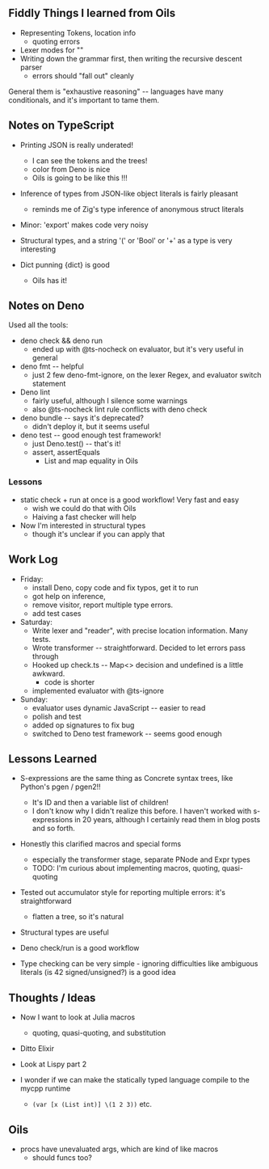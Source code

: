 ## Fiddly Things I learned from Oils

- Representing Tokens, location info
  - quoting errors 
- Lexer modes for ""
- Writing down the grammar first, then writing the recursive descent parser
  - errors should "fall out" cleanly

General them is "exhaustive reasoning" -- languages have many conditionals, and
it's important to tame them.

## Notes on TypeScript

- Printing JSON is really underated!
  - I can see the tokens and the trees!
  - color from Deno is nice
  - Oils is going to be like this !!!

- Inference of types from JSON-like object literals is fairly pleasant
  - reminds me of Zig's type inference of anonymous struct literals

- Minor: 'export' makes code very noisy

- Structural types, and a string '(' or 'Bool' or '+' as a type is very
  interesting

- Dict punning {dict} is good
  - Oils has it!

## Notes on Deno

Used all the tools:

- deno check && deno run
  - ended up with @ts-nocheck on evaluator, but it's very useful in general
- deno fmt -- helpful 
  - just 2 few deno-fmt-ignore, on the lexer Regex, and evaluator switch statement
- Deno lint
  - fairly useful, although I silence some warnings
  - also @ts-nocheck lint rule conflicts with deno check
- deno bundle -- says it's deprecated?
  - didn't deploy it, but it seems useful
- deno test -- good enough test framework!
  - just Deno.test() -- that's it!
  - assert, assertEquals
    - List and map equality in Oils

### Lessons

- static check + run at once is a good workflow!  Very fast and easy
  - wish we could do that with Oils
  - Haiving a fast checker will help
- Now I'm interested in structural types
  - though it's unclear if you can apply that

## Work Log

- Friday:
  - install Deno, copy code and fix typos, get it to run
  - got help on inference,
  - remove visitor, report multiple type errors.
  - add test cases
- Saturday:
  - Write lexer and "reader", with precise location information.  Many tests.
  - Wrote transformer -- straightforward.  Decided to let errors pass through
  - Hooked up check.ts -- Map<> decision and undefined is a little awkward.
    - code is shorter
  - implemented evaluator with @ts-ignore
- Sunday:
  - evaluator uses dynamic JavaScript -- easier to read
  - polish and test
  - added op signatures to fix bug
  - switched to Deno test framework -- seems good enough

## Lessons Learned

- S-expressions are the same thing as Concrete syntax trees, like Python's pgen
  / pgen2!!
  - It's ID and then a variable list of children!
  - I don't know why I didn't realize this before.  I haven't worked with
    s-expressions in 20 years, although I certainly read them in blog posts and so forth.

- Honestly this clarified macros and special forms
  - especially the transformer stage, separate PNode and Expr types
  - TODO: I'm curious about implementing macros, quoting, quasi-quoting

- Tested out accumulator style for reporting multiple errors: it's
  straightforward
  - flatten a tree, so it's natural

- Structural types are useful

- Deno check/run is a good workflow

- Type checking can be very simple - ignoring difficulties like ambiguous
  literals (is 42 signed/unsigned?) is a good idea


## Thoughts / Ideas

- Now I want to look at Julia macros
  - quoting, quasi-quoting, and substitution
- Ditto Elixir
- Look at Lispy part 2

- I wonder if we can make the statically typed language compile to the mycpp runtime
  - `(var [x (List int)] \(1 2 3))` etc.

## Oils

- procs have unevaluated args, which are kind of like macros
  - should funcs too?




